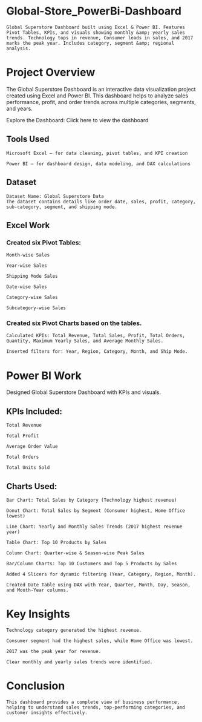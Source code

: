 # Global-Store_PowerBi-Dashboard
    Global Superstore Dashboard built using Excel & Power BI. Features Pivot Tables, KPIs, and visuals showing monthly &amp; yearly sales trends. Technology tops in revenue, Consumer leads in sales, and 2017 marks the peak year. Includes category, segment &amp; regional analysis.
# Project Overview
  The Global Superstore Dashboard is an interactive data visualization project created using Excel and Power BI.
  This dashboard helps to analyze sales performance, profit, and order trends across multiple categories, segments, and years.

Explore the Dashboard: Click here to view the dashboard

## Tools Used

    Microsoft Excel – for data cleaning, pivot tables, and KPI creation
    
    Power BI – for dashboard design, data modeling, and DAX calculations

## Dataset

    Dataset Name: Global Superstore Data
    The dataset contains details like order date, sales, profit, category, sub-category, segment, and shipping mode.

## Excel Work

### Created six Pivot Tables:

    Month-wise Sales
    
    Year-wise Sales
    
    Shipping Mode Sales
    
    Date-wise Sales
    
    Category-wise Sales
    
    Subcategory-wise Sales

### Created six Pivot Charts based on the tables.
    
    Calculated KPIs: Total Revenue, Total Sales, Profit, Total Orders, Quantity, Maximum Yearly Sales, and Average Monthly Sales.
    
    Inserted filters for: Year, Region, Category, Month, and Ship Mode.

# Power BI Work

Designed Global Superstore Dashboard with KPIs and visuals.

## KPIs Included:

    Total Revenue

    Total Profit

    Average Order Value

    Total Orders

    Total Units Sold

## Charts Used:

    Bar Chart: Total Sales by Category (Technology highest revenue)

    Donut Chart: Total Sales by Segment (Consumer highest, Home Office lowest)

    Line Chart: Yearly and Monthly Sales Trends (2017 highest revenue year)

    Table Chart: Top 10 Products by Sales

    Column Chart: Quarter-wise & Season-wise Peak Sales
  
    Bar/Column Charts: Top 10 Customers and Top 5 Products by Sales

    Added 4 Slicers for dynamic filtering (Year, Category, Region, Month).

    Created Date Table using DAX with Year, Quarter, Month, Day, Season, and Month-Year columns.

# Key Insights

    Technology category generated the highest revenue.

    Consumer segment had the highest sales, while Home Office was lowest.

    2017 was the peak year for revenue.
    
    Clear monthly and yearly sales trends were identified.

# Conclusion

    This dashboard provides a complete view of business performance, helping to understand sales trends, top-performing categories, and customer insights effectively.
